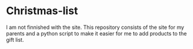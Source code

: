 # Christmas-list
I am not finnished with the site.
This repository consists of the site for my parents and a python script to make it easier for me to add products to the gift list.
